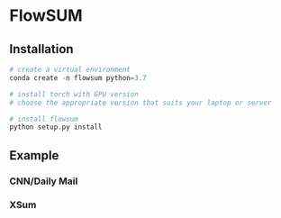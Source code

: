 # FlowSUM

## Installation
```python
# create a virtual environment
conda create -n flowsum python=3.7

# install torch with GPU version
# choose the appropriate version that suits your laptop or server

# install flowsum
python setup.py install
```

## Example
### CNN/Daily Mail


### XSum